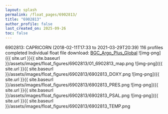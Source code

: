 ```yaml
---
layout: splash
permalink: /float_pages/6902813/
title: "6902813"
author_profile: false
last_created_on: 2025-09-26
toc: false
---
```

 
6902813: CAPRICORN (2018-02-11T17:33 to 2021-03-29T20:39)
116 profiles completed
Individual float file download: [BGC_Argo_Plus_Global](https://ftp.soest.hawaii.edu/bgc_argo_plus/Individual_Floats/outliers_removed/6902813_Sprof_processed.nc)
![img-png]({{ site.url }}{{ site.baseurl }}/assets/images/float_figures/6902813/01_6902813_map.png
![img-png]({{ site.url }}{{ site.baseurl }}/assets/images/float_figures/6902813/6902813_DOXY.png
![img-png]({{ site.url }}{{ site.baseurl }}/assets/images/float_figures/6902813/6902813_PRES.png
![img-png]({{ site.url }}{{ site.baseurl }}/assets/images/float_figures/6902813/6902813_PSAL.png
![img-png]({{ site.url }}{{ site.baseurl }}/assets/images/float_figures/6902813/6902813_TEMP.png
